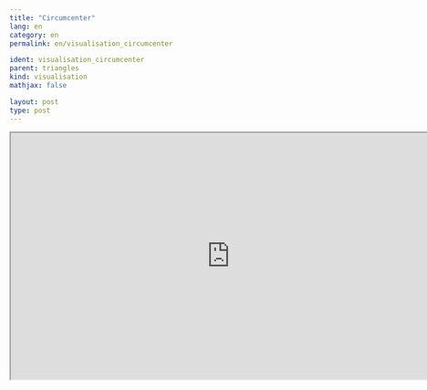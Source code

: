 ```yaml
---
title: "Circumcenter"
lang: en
category: en
permalink: en/visualisation_circumcenter

ident: visualisation_circumcenter
parent: triangles
kind: visualisation
mathjax: false

layout: post
type: post
---
```


<div class="resource vid">
<iframe width="768" height="432"  align="middle"
src="http://www.youtube.com/embed/xT2vK0O7wjQ?rel=0">
</iframe>
<a class="ori" href="/images/codes/circumcenter.blend"></a></div>